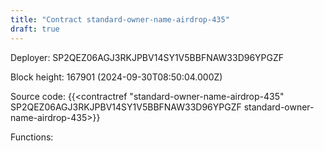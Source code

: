 ```yaml
---
title: "Contract standard-owner-name-airdrop-435"
draft: true
---
```

Deployer: SP2QEZ06AGJ3RKJPBV14SY1V5BBFNAW33D96YPGZF


 



Block height: 167901 (2024-09-30T08:50:04.000Z)

Source code: {{<contractref "standard-owner-name-airdrop-435" SP2QEZ06AGJ3RKJPBV14SY1V5BBFNAW33D96YPGZF standard-owner-name-airdrop-435>}}

Functions:


